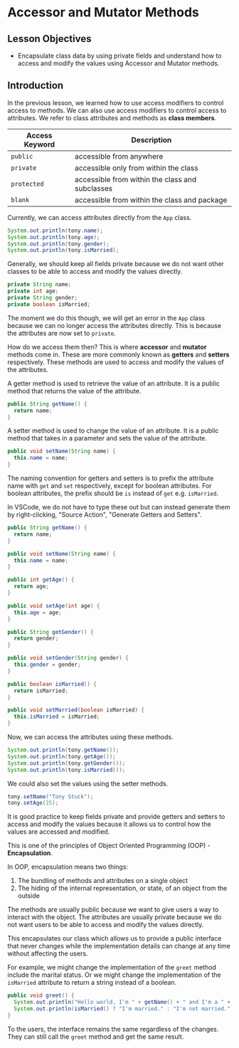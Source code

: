 # Accessor and Mutator Methods

## Lesson Objectives

- Encapsulate class data by using private fields and understand how to access and modify the values using Accessor and Mutator methods.


## Introduction

In the previous lesson, we learned how to use access modifiers to control access to methods. We can also use access modifiers to control access to attributes. We refer to class attributes and methods as **class members**.

| Access Keyword | Description                                     |
| -------------- | ----------------------------------------------- |
| `public`       | accessible from anywhere                        |
| `private`      | accessible only from within the class           |
| `protected`    | accessible from within the class and subclasses |
| `blank`          | accessible from within the class and package    |

Currently, we can access attributes directly from the `App` class.

```java
System.out.println(tony.name);
System.out.println(tony.age);
System.out.println(tony.gender);
System.out.println(tony.isMarried);
```

Generally, we should keep all fields private because we do not want other classes to be able to access and modify the values directly.

```java
private String name;
private int age;
private String gender;
private boolean isMarried;
```

The moment we do this though, we will get an error in the `App` class because we can no longer access the attributes directly. This is because the attributes are now set to `private`.

How do we access them then? This is where **accessor** and **mutator** methods come in. These are more commonly known as **getters** and **setters** respectively. These methods are used to access and modify the values of the attributes.

A getter method is used to retrieve the value of an attribute. It is a public method that returns the value of the attribute.

```java
public String getName() {
  return name;
}
```

A setter method is used to change the value of an attribute. It is a public method that takes in a parameter and sets the value of the attribute.

```java
public void setName(String name) {
  this.name = name;
}
```

The naming convention for getters and setters is to prefix the attribute name with `get` and `set` respectively, except for boolean attributes. For boolean attributes, the prefix should be `is` instead of `get` e.g. `isMarried`.

In VSCode, we do not have to type these out but can instead generate them by right-clicking, "Source Action", "Generate Getters and Setters".

```java
public String getName() {
  return name;
}

public void setName(String name) {
  this.name = name;
}

public int getAge() {
  return age;
}

public void setAge(int age) {
  this.age = age;
}

public String getGender() {
  return gender;
}

public void setGender(String gender) {
  this.gender = gender;
}

public boolean isMarried() {
  return isMarried;
}

public void setMarried(boolean isMarried) {
  this.isMarried = isMarried;
}
```

Now, we can access the attributes using these methods.

```java
System.out.println(tony.getName());
System.out.println(tony.getAge());
System.out.println(tony.getGender());
System.out.println(tony.isMarried());
```

We could also set the values using the setter methods.

```java
tony.setName("Tony Stuck");
tony.setAge(25);
```

It is good practice to keep fields private and provide getters and setters to access and modify the values because it allows us to control how the values are accessed and modified.

This is one of the principles of Object Oriented Programming (OOP) - **Encapsulation**.

In OOP, encapsulation means two things:

1. The bundling of methods and attributes on a single object
2. The hiding of the internal representation, or state, of an object from the outside

The methods are usually public because we want to give users a way to interact with the object. The attributes are usually private because we do not want users to be able to access and modify the values directly.

This encapsulates our class which allows us to provide a public interface that never changes while the implementation details can change at any time without affecting the users.

For example, we might change the implementation of the `greet` method include the marital status. Or we might change the implementation of the `isMarried` attribute to return a string instead of a boolean.

```java
public void greet() {
  System.out.println("Hello world, I'm " + getName() + " and I'm a " + getAge() + " year old " + getGender() + ".");
  System.out.println(isMarried() ? "I'm married." : "I'm not married.");
}
```

To the users, the interface remains the same regardless of the changes. They can still call the `greet` method and get the same result.